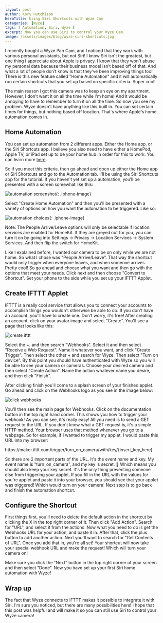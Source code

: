 ```yaml
---
layout: post
author: Kory Hutchison
heroTitle: Using Siri Shortcuts with Wyze Cam
categories: [Wyze]
tags: [ Automation, Siri, Wyze ]
excerpt: Now you can use Siri to control your Wyze Cam.
image: /assets/images/blog/wyze-siri-shortcuts.jpg
---
```

I recently bought a Wyze Pan Cam, and I noticed that they work with various
personal assistants, but not Siri! I know Siri isn't the greatest, but one thing
I appreciate about Apple is privacy. I know that they won't abuse my personal data
because their business model isn't based off of that. And what a lot of people don't know
is that they've been improving things too! There is this new feature called
"Home Automation" and it will automatically run certain shortcuts that you set up
based on specific criteria. Super cool!

The main reason I got this camera was to keep an eye on my apartment. However, I don't
want it on all the time while I'm home! And it would be annoying to have to remember
to turn it on all the time. So now you see my problem. Wyze doesn't have anything
like this built in. You can set certain times for things, but nothing based off
location. That's where Apple's home automation comes in.

## Home Automation

You can set up automation from 2 different apps. Either the Home app, or the Siri
Shortcuts app. I believe you also need to have either a HomePod, Apple TV, or iPad set
up to be your home hub in order for this to work. You can learn more [here](https://support.apple.com/en-us/HT207057).

So if you meet this criteria, then go ahead and open up either the Home app or
Siri Shortcuts and go to the Automation tab. I'll be using the Siri Shortcuts app
for the tutorial. If you haven't yet set up a automation, you'll be presented
with a screen somewhat like this:

![automation screenshot](/assets/images/blog/IMG_2784.jpg){: .iphone-image}

Select "Create Home Automation" and then you'll be presented with a variety of options
on how you want the automation to be triggered. Like so:

![automation choices](/assets/images/blog/IMG_2785.jpg){: .iphone-image}

Note: The People Arrive/Leave options will only be selectable if location services are
enabled for HomeKit. If they are greyed out for you, you can turn it on by going into 
Settings -> Privacy -> Location Services -> System Services. And then flip the switch for
HomeKit.

Like I explained before, I wanted our camera to be on only while we are not home.
So what I chose was "People Arrive/Leave". That way the shortcut would only trigger when
everyone leaves, and when someone arrives. Pretty cool! So go ahead and choose what you
want and then go with the options that meet your needs. Click next and then choose
"Convert to Shortcut". Set your phone to the side while you set up your IFTTT Applet.

## Create IFTTT Applet

IFTTT is a really cool service that allows you to connect your accounts to accomplish
things you wouldn't otherwise be able to do. If you don't have an account, you'll have
to create one. Don't worry, it's free! After creating an account, click on your avatar image
and select "Create". You'll see a page that looks like this:

![create ifttt](/assets/images/blog/create_ifttt.png)

Select the +, and then search "Webhooks". Select it and then select "Receive a Web Request".
Name it whatever you want, and click "Create Trigger". Then select the other + and search
for Wyze. Then select "Turn on device". By this point you should have authenticated with
Wyze so you will be able to see your camera or cameras. Choose your desired camera and then select
"Create Action". Name the action whatever name you desire, and then click "Finish".

After clicking finish you'll come to a splash screen of your finished applet. Go ahead
and click on the Webhooks logo as you see in the image below:

![click webhooks](/assets/images/blog/webhook.png)

You'll then see the main page for Webhooks. Click on the documentation button in the top
right hand corner. This shows you how to trigger your webhook! As you can see, it's really
easy! All you need is to send a GET request to the URL. If you don't know what a GET request is,
it's a simple HTTP method. Your browser uses that method whenever you go to a webpage. So for
example, if I wanted to trigger my applet, I would paste this URL into my browser:

<highlight-code lang="html">
https://maker.ifttt.com/trigger/turn_on_camera/with/key/{insert_key_here}
</highlight-code>

So there are 2 important parts of the URL. It's the event name and key. My event name
is "turn_on_camera", and my key is secret. 🤫 Which means you should also keep your key
secret. It's the only thing preventing someone else from triggering your applet. If you fill in
the URL with the values for you're applet and paste it into your browser, you should see
that your applet was triggered! Which would turn on your camera! Next step is to
go back and finish the automation shortcut.

## Configure the Shortcut

First things first, you'll need to delete the default action in the shortcut by clicking
the X in the top right corner of it. Then click "Add Action". Search for "URL", and select
it from the actions. Now what you need to do is get the Webhooks URL for your action, and paste
it in. After that, click the plus button to add another action. Next you'll want to
search for "Get Contents of URL". Once you add that in, you're all set! Your shortcut
will now take your special webhook URL and make the request! Which will turn your camera on!

Make sure you click the "Next" button in the top right corner of your screen and then
select "Done". Now you have set up your first Siri home automation with Wyze!

## Wrap up

The fact that Wyze connects to IFTTT makes it possible to integrate it with Siri. I'm sure you
noticed, but there are many possibilities here! I hope that this post was helpful and will
make it so you can still use Siri to control your Wyze camera!
